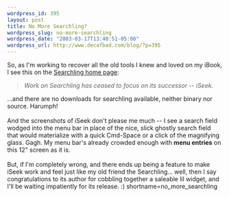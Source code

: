 ```yaml
--- 
wordpress_id: 395
layout: post
title: No More Searchling?
wordpress_slug: no-more-searchling
wordpress_date: "2003-03-17T13:40:51-05:00"
wordpress_url: http://www.decafbad.com/blog/?p=395
---
```

So, as I'm working to recover all the old tools I knew and loved on my
iBook, I see this on the
<a href="http://web.ics.purdue.edu/~mthole/searchling/" target="_top">Searchling home page</a>:
<blockquote><i>Work on Searchling has ceased to focus on its successor
-- iSeek.</i></blockquote>
...and there are no downloads for searchling available, neither binary
nor source.  Harumph!  
<br /><br />
And the screenshots of iSeek don't please me much -- I see a search
field wodged into the menu bar in place of the nice, slick ghostly
search field that would materialize with a quick Cmd-Space or a click
of the magnifying glass.  Gagh.  My menu bar's already crowded enough
with <strong>menu entries</strong> on this 12" screen as it is.
<br /><br />
But, if I'm completely wrong, and there ends up being a feature to
make iSeek work and feel just like my old friend the Searchling...
well, then I say congratulations to its author for cobbling together a
saleable lil widget, and I'll be waiting impatiently for its release.
:)
<!--more-->
shortname=no_more_searchling
